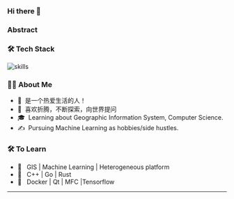 ### Hi there 👋
<h3>Abstract </h3>



<h3>🛠 Tech Stack</h3>



![skills](https://skillicons.dev/icons?i=c,cpp,py,r,dotnet,rust,bash,md,latex,pytorch,tensorflow,flask,qt,docker,git,linux,nginx,mysql,redis,sqlite,gitlab,githubactions,kafka,kubernetes,gcp,visualstudio,vscode,github,stackoverflow,linkedin)




<h3> 👨🏻 About Me </h3>

- 🤔 &nbsp;是一个热爱生活的人！
- 🌱 &nbsp;喜欢折腾，不断探索，向世界提问
- 🎓 &nbsp;Learning about Geographic Information System, Computer Science.
- ✍️ &nbsp;Pursuing Machine Learning as hobbies/side hustles.



<h3>🛠 To Learn</h3>

- 🔧 &nbsp; GIS | Machine Learning | Heterogeneous platform
- 🔧 &nbsp; C++ | Go | Rust 
- 🔧 &nbsp; Docker | Qt | MFC |Tensorflow

<hr>
